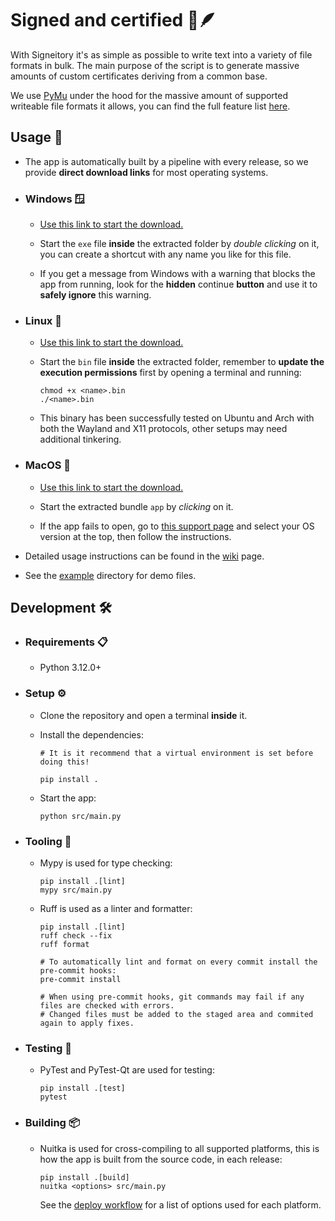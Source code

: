 # Signed and certified 📜🪶

With Signeitory it's as simple as possible to write text into a variety of file formats in bulk. The main purpose of the script is to generate massive amounts of custom certificates deriving from a common base.

We use [PyMu](https://github.com/pymupdf/PyMuPDF) under the hood for the massive amount of supported writeable file formats it allows, you can find the full feature list [here](https://pymupdf.readthedocs.io/en/latest/about.html).

## Usage 🚀

- The app is automatically built by a pipeline with every release, so we provide **direct download links** for most operating systems.

- ### Windows 🪟

  - [Use this link to start the download.](https://github.com/NEIAAC/signeitory/releases/latest/download/Windows.zip)

  - Start the `exe` file **inside** the extracted folder by _double clicking_ on it, you can create a shortcut with any name you like for this file.

  - If you get a message from Windows with a warning that blocks the app from running, look for the **hidden** continue **button** and use it to **safely ignore** this warning.

- ### Linux 🐧

  - [Use this link to start the download.](https://github.com/NEIAAC/signeitory/releases/latest/download/Linux.zip)

  - Start the `bin` file **inside** the extracted folder, remember to **update the execution permissions** first by opening a terminal and running:

      ```shell
      chmod +x <name>.bin
      ./<name>.bin
      ```

  - This binary has been successfully tested on Ubuntu and Arch with both the Wayland and X11 protocols, other setups may need additional tinkering.

- ### MacOS 🍎

  - [Use this link to start the download.](https://github.com/NEIAAC/signeitory/releases/latest/download/MacOS.zip)

  - Start the extracted bundle `app` by _clicking_ on it.

  - If the app fails to open, go to [this support page](https://support.apple.com/guide/mac-help/open-a-mac-app-from-an-unknown-developer-mh40616/mac) and select your OS version at the top, then follow the instructions.

- Detailed usage instructions can be found in the [wiki](https://github.com/NEIAAC/signeitory/wiki) page.

- See the [example](./example/) directory for demo files.

## Development 🛠️

- ### Requirements 📋

  - Python 3.12.0+

- ### Setup ⚙️

  - Clone the repository and open a terminal **inside** it.

  - Install the dependencies:

    ```shell
    # It is it recommend that a virtual environment is set before doing this!

    pip install .
    ```

  - Start the app:

    ```shell
    python src/main.py
    ```

- ### Tooling 🧰

  - Mypy is used for type checking:

    ```shell
    pip install .[lint]
    mypy src/main.py
    ```

  - Ruff is used as a linter and formatter:

    ```shell
    pip install .[lint]
    ruff check --fix
    ruff format

    # To automatically lint and format on every commit install the pre-commit hooks:
    pre-commit install

    # When using pre-commit hooks, git commands may fail if any files are checked with errors.
    # Changed files must be added to the staged area and commited again to apply fixes.
    ```

- ### Testing 🧪

  - PyTest and PyTest-Qt are used for testing:

    ```shell
    pip install .[test]
    pytest
    ```

- ### Building 📦

  - Nuitka is used for cross-compiling to all supported platforms, this is how the app is built from the source code, in each release:

    ```shell
    pip install .[build]
    nuitka <options> src/main.py
    ```

    See the [deploy workflow](./.github/workflows/deploy.yaml) for a list of options used for each platform.
